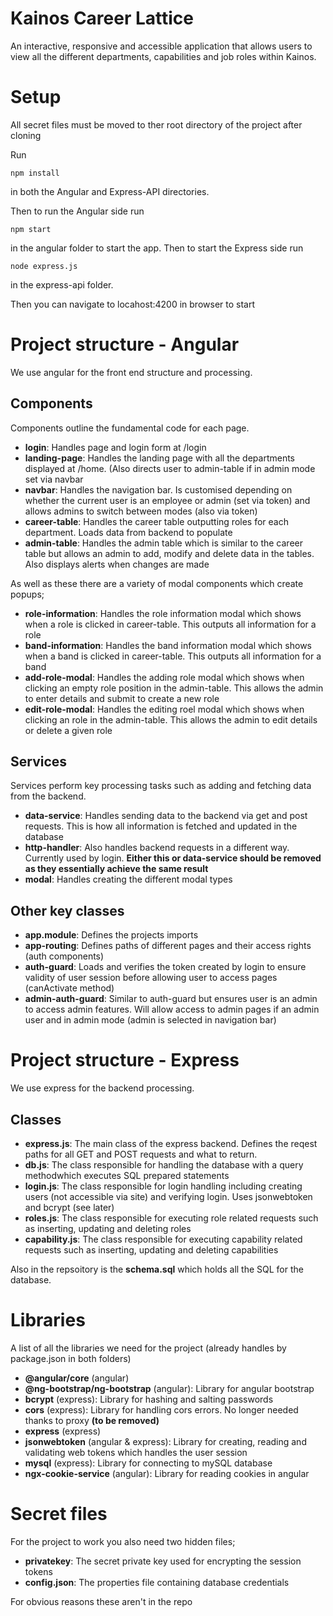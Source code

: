 # Kainos Career Lattice
An interactive, responsive and accessible application that allows users to view all the different departments, capabilities and job roles within Kainos. 

# Setup
All secret files must be moved to ther root directory of the project after cloning

Run 
```
npm install
```
in both the Angular and Express-API directories.

Then to run the Angular side run
```
npm start
```
in the angular folder to start the app. Then to start the Express side run
```
node express.js
```
in the express-api folder.

Then you can navigate to locahost:4200 in browser to start

# Project structure - Angular
We use angular for the front end structure and processing.

<h2>Components</h2>
Components outline the fundamental code for each page.

<ul>
  <li><b>login</b>: Handles page and login form at /login</li>
  <li><b>landing-page</b>: Handles the landing page with all the departments displayed at /home. (Also directs user to admin-table if in admin mode set via navbar</li>
  <li><b>navbar</b>: Handles the navigation bar. Is customised depending on whether the current user is an employee or admin (set via token) and allows admins to switch between modes (also via token)</li>
  <li><b>career-table</b>: Handles the career table outputting roles for each department. Loads data from backend to populate</li>
  <li><b>admin-table</b>: Handles the admin table which is similar to the career table but allows an admin to add, modify and delete data in the tables. Also displays alerts when changes are made</li>
</ul>
  
As well as these there are a variety of modal components which create popups;

<ul>
  <li><b>role-information</b>: Handles the role information modal which shows when a role is clicked in career-table. This outputs all information for a role</li>
  <li><b>band-information</b>: Handles the band information modal which shows when a band is clicked in career-table. This outputs all information for a band</li>
  <li><b>add-role-modal</b>: Handles the adding role modal which shows when clicking an empty role position in the admin-table. This allows the admin to enter details and submit to create a new role</li>
  <li><b>edit-role-modal</b>: Handles the editing roel modal which shows when clicking an role in the admin-table. This allows the admin to edit details or delete a given role</li>
</ul>

<h2>Services</h2>
Services perform key processing tasks such as adding and fetching data from the backend.
  
<ul>
  <li><b>data-service</b>: Handles sending data to the backend via get and post requests. This is how all information is fetched and updated in the database</li>
  <li><b>http-handler</b>: Also handles backend requests in a different way. Currently used by login. <b> Either this or data-service should be removed as they essentially achieve the same result</b></li>
  <li><b>modal</b>: Handles creating the different modal types</li>
</ul>

<h2>Other key classes</h2>
<ul>
  <li><b>app.module</b>: Defines the projects imports</li>
  <li><b>app-routing</b>: Defines paths of different pages and their access rights (auth components)</li>
  <li><b>auth-guard</b>: Loads and verifies the token created by login to ensure validity of user session before allowing user to access pages (canActivate method)</li>
  <li><b>admin-auth-guard</b>: Similar to auth-guard but ensures user is an admin to access admin features. Will allow access to admin pages if an admin user and in admin mode (admin is selected in navigation bar)</li>
</ul>
  
# Project structure - Express
We use express for the backend processing.

<h2>Classes</h2>
<ul>
  <li><b>express.js</b>: The main class of the express backend. Defines the reqest paths for all GET and POST requests and what to return.</li>
  <li><b>db.js</b>: The class responsible for handling the database with a query methodwhich executes SQL prepared statements</li>
  <li><b>login.js</b>: The class responsible for login handling including creating users (not accessible via site) and verifying login. Uses jsonwebtoken and bcrypt (see later)</li>
  <li><b>roles.js</b>: The class responsible for executing role related requests such as inserting, updating and deleting roles</li>
  <li><b>capability.js</b>: The class responsible for executing capability related requests such as inserting, updating and deleting capabilities</li>
</ul>

Also in the repsoitory is the <b>schema.sql</b> which holds all the SQL for the database.

# Libraries
A list of all the libraries we need for the project (already handles by package.json in both folders)

<ul>
  <li><b>@angular/core</b> (angular)</li>
  <li><b>@ng-bootstrap/ng-bootstrap</b> (angular): Library for angular bootstrap</li>
  <li><b>bcrypt</b> (express): Library for hashing and salting passwords</li>
  <li><b>cors</b> (express): Library for handling cors errors. No longer needed thanks to proxy <b>(to be removed)</b></li>
  <li><b>express</b> (express)</li>
  <li><b>jsonwebtoken</b> (angular & express): Library for creating, reading and validating web tokens which handles the user session</li>
  <li><b>mysql</b> (express): Library for connecting to mySQL database</li>
  <li><b>ngx-cookie-service</b> (angular): Library for reading cookies in angular</li>
</ul>

# Secret files
For the project to work you also need two hidden files;
<ul>
  <li><b>privatekey</b>: The secret private key used for encrypting the session tokens</li>
  <li><b>config.json</b>: The properties file containing database credentials</li>
</ul>
For obvious reasons these aren't in the repo
